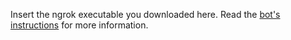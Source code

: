 Insert the ngrok executable you downloaded here. Read the [bot's instructions](https://github.com/LorenzoServolini/IncuNov2022/blob/main/Webex%20bot%20homework%20%235/Treller/README.md) for more information.
